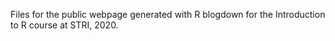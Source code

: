 Files for the public webpage generated with R blogdown for the Introduction to R course at STRI, 2020.

